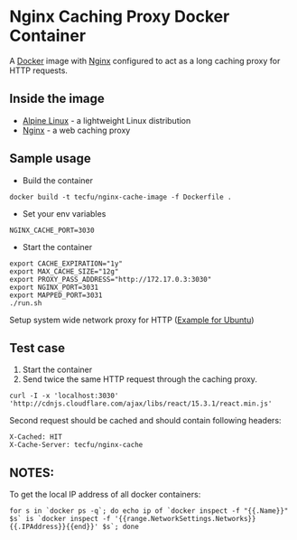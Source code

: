 # Nginx Caching Proxy Docker Container

A [Docker](docker) image with [Nginx](nginx) configured to act as a long caching proxy for HTTP requests.

## Inside the image

- [Alpine Linux][alpinelinux] - a lightweight Linux distribution
- [Nginx][nginx] - a web caching proxy

## Sample usage

- Build the container
```
docker build -t tecfu/nginx-cache-image -f Dockerfile .
```

- Set your env variables
```
NGINX_CACHE_PORT=3030
```

- Start the container
```
export CACHE_EXPIRATION="1y"
export MAX_CACHE_SIZE="12g"
export PROXY_PASS_ADDRESS="http://172.17.0.3:3030"
export NGINX_PORT=3031
export MAPPED_PORT=3031
./run.sh
```

Setup system wide network proxy for HTTP ([Example for Ubuntu](https://help.ubuntu.com/stable/ubuntu-help/net-proxy.html))

## Test case

1. Start the container
2. Send twice the same HTTP request through the caching proxy.
```
curl -I -x 'localhost:3030' 'http://cdnjs.cloudflare.com/ajax/libs/react/15.3.1/react.min.js'
```
Second request should be cached and should contain following headers:
```
X-Cached: HIT
X-Cache-Server: tecfu/nginx-cache
```

## NOTES:

To get the local IP address of all docker containers: 
```
for s in `docker ps -q`; do echo ip of `docker inspect -f "{{.Name}}" $s` is `docker inspect -f '{{range.NetworkSettings.Networks}}{{.IPAddress}}{{end}}' $s`; done
```



[alpinelinux]: https://www.alpinelinux.org/
[apache]: https://httpd.apache.org/
[docker]: https://www.docker.com/
[nginx]: https://www.nginx.com/
